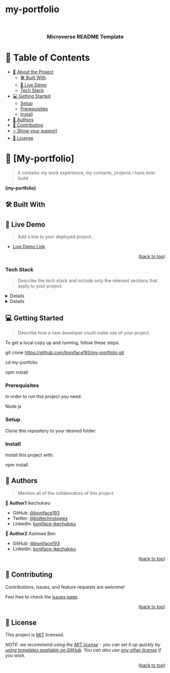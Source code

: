 # my-portfolio
<a name="readme-top"></a>

<!--
HOW TO USE:
This is an example of how you may give instructions on setting up your project locally.

Modify this file to match your project and remove sections that don't apply.

REQUIRED SECTIONS:
- Table of Contents
- About the Project
  - Built With
  - Live Demo
- Getting Started
- Authors
- Future Features
- Contributing
- Show your support
- Acknowledgements
- License

After you're finished please remove all the comments and instructions!
-->

<div align="center">

  <br/>

  <h3><b>Microverse README Template</b></h3>

</div>

<!-- TABLE OF CONTENTS -->

# 📗 Table of Contents

- [📖 About the Project](#about-project)
  - [🛠 Built With](#built-with)
   - [🚀 Live Demo](#live-demo)
    - [Tech Stack](#tech-stack)
- [💻 Getting Started](#getting-started)
  - [Setup](#setup)
  - [Prerequisites](#prerequisites)
  - [Install](#install)
- [👥 Authors](#authors)
- [🤝 Contributing](#contributing)
- [⭐️ Show your support](#support)
- [📝 License](#license)

<!-- PROJECT DESCRIPTION -->

# 📖 [My-portfolio] <a name="about-project"></a>

> it contains my work experience, my contants, projects i have ever build

**[my-portfolio]**

## 🛠 Built With <a name="built-with"></a>

<!-- LIVE DEMO -->

## 🚀 Live Demo <a name="live-demo"></a>

> Add a link to your deployed project.
- [Live Demo Link](https://boniface193.github.io/my-portfolio/)

<p align="right">(<a href="#readme-top">back to top</a>)</p>

### Tech Stack <a name="tech-stack"></a>

> Describe the tech stack and include only the relevant sections that apply to your project.

<details>
html
</details>

<details>
 css
</details>

<!-- Features -->

<!-- GETTING STARTED -->

## 💻 Getting Started <a name="getting-started"></a>

> Describe how a new developer could make use of your project.

To get a local copy up and running, follow these steps.

git clone https://github.com/boniface193/my-portfolio.git

cd my-portfolio

npm install

### Prerequisites

In order to run this project you need:

Node js

<!--
Example command:

```sh
 gem install rails
```
 -->

### Setup

Clone this repository to your desired folder:

<!--
Example commands:

```sh
  cd my-folder
  git clone git@github.com:myaccount/my-project.git
```
--->

### Install

Install this project with:

npm install

<!--
Example command:

```sh
  cd my-project
  gem install
```
--->

<!-- AUTHORS -->

## 👥 Authors <a name="authors"></a>

> Mention all of the collaborators of this project.

👤 **Author1**
Ikechukwu

- GitHub: [@boniface193](https://github.com/boniface193)
- Twitter: [@bidtechnologies](https://twitter.com/bidtechnologies)
- LinkedIn: [boniface-ikechukwu](https://www.linkedin.com/in/boniface-ikechukwu/)

👤 **Author2**
Asiimwe Ben

- GitHub: [@boniface193](https://github.com/King-Benx)
- LinkedIn: [boniface-ikechukwu](https://www.linkedin.com/in/benard-asiimwe-bataringaya-4b673672/)

<p align="right">(<a href="#readme-top">back to top</a>)</p>

<!-- CONTRIBUTING -->

## 🤝 Contributing <a name="contributing"></a>

Contributions, issues, and feature requests are welcome!

Feel free to check the [issues page](../../issues/).

<p align="right">(<a href="#readme-top">back to top</a>)</p>


<!-- LICENSE -->

## 📝 License <a name="license"></a>

This project is [MIT](./LICENSE) licensed.

_NOTE: we recommend using the [MIT license](https://choosealicense.com/licenses/mit/) - you can set it up quickly by [using templates available on GitHub](https://docs.github.com/en/communities/setting-up-your-project-for-healthy-contributions/adding-a-license-to-a-repository). You can also use [any other license](https://choosealicense.com/licenses/) if you wish._

<p align="right">(<a href="#readme-top">back to top</a>)</p>